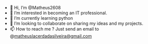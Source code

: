 - 👋 Hi, I’m @Matheus2608
- 👀 I’m interested in becoming an IT professional.
- 🌱 I’m currently learning python
- 💞️ I’m looking to collaborate on sharing my ideas and my projects.
- 📫 How to reach me ? Just send an email to @matheuslacerdadasilveira@gmail.com

<!---
Matheus2608/Matheus2608 is a ✨ special ✨ repository because its `README.md` (this file) appears on your GitHub profile.
You can click the Preview link to take a look at your changes.
--->
